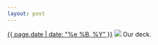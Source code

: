 ```yaml
---
layout: post
---
```


<p>
  <time><a href="/463">{{ page.date | date: "%e %B, %Y" }}</a></time>
  <a href="/463"><img src="{{ site.assets_url }}/463.jpg"/></a>
  <span>Our deck.</span>
</p>
